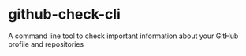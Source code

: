 # github-check-cli
A command line tool to check important information about your GitHub profile and repositories
